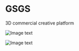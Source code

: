 # GSGS
3D commercial creative platform

![Image text](https://github.com/suzhengquan/GSGS/blob/master/Screenshot_2019-05-13-21-47-42-712_com.MBCAF.png?raw=true)

![Image text](https://github.com/suzhengquan/GSGS/blob/master/login.png?raw=true)
